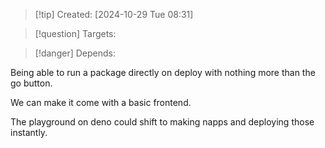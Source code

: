 
>[!tip] Created: [2024-10-29 Tue 08:31]

>[!question] Targets: 

>[!danger] Depends: 

Being able to run a package directly on deploy with nothing more than the go button.

We can make it come with a basic frontend.

The playground on deno could shift to making napps and deploying those instantly.